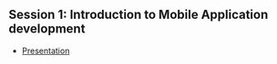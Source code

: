 ## Session 1: Introduction to Mobile Application development
* [Presentation](Mobile%20Application%20Development.pdf)
